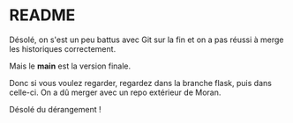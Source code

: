 # README

Désolé, on s'est un peu battus avec Git sur la fin et on a pas réussi à merge les historiques correctement.

Mais le **main** est la version finale.

Donc si vous voulez regarder, regardez dans la branche flask, puis dans celle-ci.
On a dû merger avec un repo extérieur de Moran.

Désolé du dérangement !


